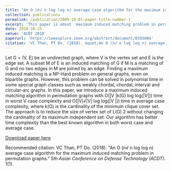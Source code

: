 ```yaml
---
title: "An O (n√ n log log n) average case algorithm for the maximum induced matching problem in permutation graphs"
collection: publications
permalink: /publication/2009-10-01-paper-title-number-1
excerpt: 'This paper is about  maximum induced matching problem in permutation graphs.'
date: 2018-10-25
venue: 'ACDT 2018'
paperurl: 'https://ieeexplore.ieee.org/abstract/document/8593004'
citation: 'VC Than, PT Do. (2018). &quot;An O (n√ n log log n) average case algorithm for the maximum induced matching problem in permutation graphs .&quot; <i>2018 5th Asian Conference on Defense Technology (ACDT)</i>. 1(1).'
---
```

Let G = (V, E) be an undirected graph, where V is the vertex set and E is the edge set. A subset M of E is an induced matching of G if M is a matching of G and no two edges in M are joined by an edge. Finding a maximum induced matching is a NP-Hard problem on general graphs, even on bipartite graphs. However, this problem can be solved in polynomial time in some special graph classes such as weakly chordal, chordal, interval and circular-arc graphs. In this paper, we introduce a maximum induced matching algorithm in permutation graphs with O(|V |k(G) log log(|V|)) time in worst V case complexity and O(|V|√|V| log log(|V |)) time in average case complexity, where k(G) is the cardinality of the minimum clique cover set. The approach is to reduce the size of vertex set of L(G) 2 without changing the cardinality of its maximum independent set. Our algorithm has better time complexity than the best known algorithm in both worst case and average case.

[Download paper here](http://academicpages.github.io/files/paper1.pdf)

Recommended citation: VC Than, PT Do. (2018). "An O (n√ n log log n) average case algorithm for the maximum induced matching problem in permutation graphs." <i>5th Asian Conference on Defense Technology (ACDT)</i>. 1(1).
